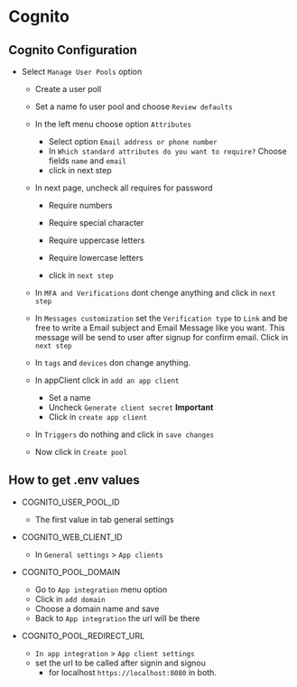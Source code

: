 # Cognito

## Cognito Configuration

* Select `Manage User Pools` option
  * Create a user poll
  * Set a name fo user pool and choose `Review defaults`
  * In the left menu choose option `Attributes`
    * Select option `Email address or phone number`
    * In `Which standard attributes do you want to require?` Choose fields `name` and `email`
    * click in next step

  * In next page, uncheck all requires for password
    * Require numbers
    * Require special character
    * Require uppercase letters
    * Require lowercase letters

    * click in `next step`

  * In `MFA and Verifications` dont chenge anything and click in `next step`

  * In `Messages customization` set the `Verification type` to `Link` and be free to write a Email subject and Email Message like you want. This message will be send to user after signup for confirm email. Click in `next step`

  * In `tags` and `devices` don change anything.

  * In appClient click in `add an app client`
    * Set a name
    * Uncheck `Generate client secret` **Important**
    * Click in `create app client`
  * In `Triggers` do nothing and click in `save changes`
  * Now click in `Create pool`

## How to get .env values

* COGNITO_USER_POOL_ID
  * The first value in tab general settings

* COGNITO_WEB_CLIENT_ID
  * In `General settings` > `App clients`

* COGNITO_POOL_DOMAIN
  * Go to `App integration` menu option
  * Click in `add domain`
  * Choose a domain name and save
  * Back to `App integration` the url will be there

* COGNITO_POOL_REDIRECT_URL
  * `In app integration` > `App client settings`
  * set the url to be called after signin and signou
    * for localhost `https://localhost:8080` in both.
